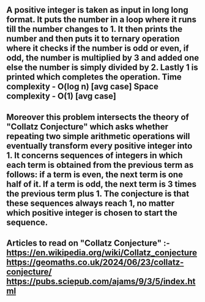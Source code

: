A positive integer is taken as input in long long format. It puts the number in a loop where it runs till the number changes to 1.
It then prints the number and then puts it to ternary operation where it checks if the number is odd or even, if odd, the number is
multiplied by 3 and added one else the number is simply divided by 2. Lastly 1 is printed which completes the operation.
Time complexity - O(log n) [avg case]
Space complexity - O(1) [avg case]
-----------
Moreover this problem intersects the theory of "Collatz Conjecture" which asks whether repeating two simple arithmetic operations
will eventually transform every positive integer into 1. It concerns sequences of integers in which each term is obtained from the 
previous term as follows: if a term is even, the next term is one half of it. If a term is odd, the next term is 3 times the 
previous term plus 1. The conjecture is that these sequences always reach 1, no matter which positive integer is chosen to start 
the sequence.
---------------
Articles to read on "Collatz Conjecture" :- 
https://en.wikipedia.org/wiki/Collatz_conjecture
https://geomaths.co.uk/2024/06/23/collatz-conjecture/
https://pubs.sciepub.com/ajams/9/3/5/index.html
------------------
